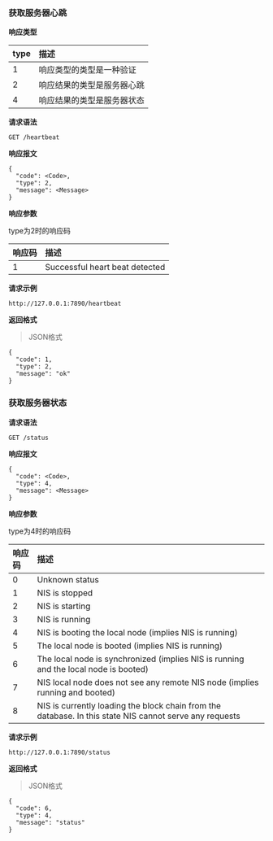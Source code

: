 ### 获取服务器心跳

**响应类型**

|type|描述|
|:---|:---|
|1|响应类型的类型是一种验证|
|2|响应结果的类型是服务器心跳|
|4|响应结果的类型是服务器状态|

**请求语法**

```
GET /heartbeat
```

**响应报文**

```
{
  "code": <Code>,
  "type": 2,
  "message": <Message>
}
```

**响应参数**

type为2时的响应码

|响应码|描述|
|:---|:---|
|1|Successful heart beat detected|

**请求示例**

```
http://127.0.0.1:7890/heartbeat
```

**返回格式**

>JSON格式

```
{
  "code": 1,
  "type": 2,
  "message": "ok"
}
```

### 获取服务器状态

**请求语法**

```
GET /status
```

**响应报文**

```
{
  "code": <Code>,
  "type": 4,
  "message": <Message>
}
```

**响应参数**

type为4时的响应码

|响应码|描述|
|:---|:---|
|0|Unknown status|
|1|NIS is stopped|
|2|NIS is starting|
|3|NIS is running|
|4|NIS is booting the local node (implies NIS is running)|
|5|The local node is booted (implies NIS is running)|
|6|The local node is synchronized (implies NIS is running and the local node is booted)|
|7|NIS local node does not see any remote NIS node (implies running and booted)|
|8|NIS is currently loading the block chain from the database. In this state NIS cannot serve any requests|

**请求示例**

```
http://127.0.0.1:7890/status
```

**返回格式**

>JSON格式

```
{
  "code": 6,
  "type": 4,
  "message": "status"
}
```

